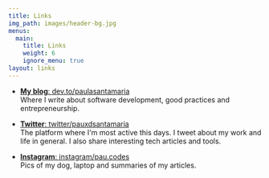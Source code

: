 ```yaml
---
title: Links
img_path: images/header-bg.jpg
menus:
  main:
    title: Links
    weight: 6
    ignore_menu: true
layout: links
---
```


- [**My blog**: dev.to/paulasantamaria](dev.to/paulasantamaria/)  <br/>Where I write about software development, good practices and entrepreneurship.

- [**Twitter**: twitter/pauxdsantamaria](twitter/pauxdsantamaria/) <br/>The platform where I'm most active this days. I tweet about my work and life in general. I also share interesting tech articles and tools.

- [**Instagram**: instagram/pau.codes](instagram/pau.codes) <br/>Pics of my dog, laptop and summaries of my articles.
